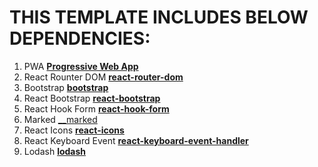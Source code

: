 
# THIS TEMPLATE INCLUDES BELOW DEPENDENCIES:

1. PWA [__Progressive Web App__](create-react-app.dev/docs/making-a-progressive-web-app/)
2. React Rounter DOM [__react-router-dom__](reactrouter.com/web/guides/quick-start)
3. Bootstrap [__bootstrap__](getbootstrap.com/)
4. React Bootstrap [__react-bootstrap__](react-bootstrap.github.io)
5. React Hook Form [__react-hook-form__](react-hook-form.com)
6. Marked [__marked](marked.js.org)
7. React Icons [__react-icons__](react-icons.github.io/react-icons)
8. React Keyboard Event [__react-keyboard-event-handler__](linsight.github.io/react-keyboard-event-handler/)
9. Lodash [__lodash__](lodash.com)